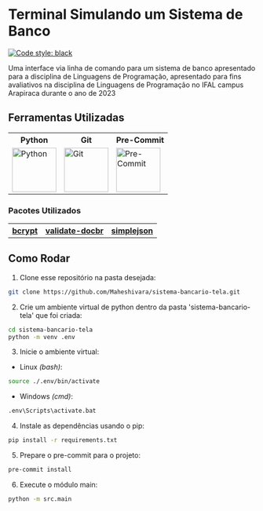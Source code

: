 # Terminal Simulando um Sistema de Banco

[![Code style: black](https://img.shields.io/badge/code%20style-black-000000.svg)](https://github.com/psf/black)

Uma interface via linha de comando para um sistema de banco apresentado para a disciplina de Linguagens de Programação, apresentado para fins avaliativos na disciplina de Linguagens de Programação no IFAL campus Arapiraca durante o ano de 2023

## Ferramentas Utilizadas

<div>
  <table>
    <tr>
      <th style="text-align:center">Python</th>
      <th style="text-align:center">Git</th>
      <th style="text-align:center">Pre-Commit</th>
    </tr>
    <tr>
      <td><a href="https://www.python.org"><img src="https://s3.dualstack.us-east-2.amazonaws.com/pythondotorg-assets/media/files/python-logo-only.svg" height="90" alt="Python" /></a></td>
      <td><a href="https://git-scm.com"><img src="https://git-scm.com/images/logos/downloads/Git-Icon-1788C.svg" height="90" alt="Git" /></a></td>
      <td><a href="https://pre-commit.com"><img src="https://pre-commit.com/logo.svg" height="90" alt="Pre-Commit" /></a></td>
    </tr>
  </table>
</div>

### Pacotes Utilizados

<div>
  <table>
    <tr>
      <th style="text-align:center"><a href="https://pypi.org/project/bcrypt/">bcrypt</th>
      <th style="text-align:center"><a href="https://pypi.org/project/validate-docbr/">validate-docbr</th>
      <th style="text-align:center"><a href="https://pypi.org/project/simplejson/">simplejson</th>
    </tr>
  </table>
</div>

## Como Rodar

1. Clone esse repositório na pasta desejada:

```bash
git clone https://github.com/Maheshivara/sistema-bancario-tela.git
```

2. Crie um ambiente virtual de python dentro da pasta 'sistema-bancario-tela' que foi criada:

```bash
cd sistema-bancario-tela
python -m venv .env
```

3. Inicie o ambiente virtual:

- Linux _(bash)_:

```bash
source ./.env/bin/activate
```

- Windows _(cmd)_:

```cmd
.env\Scripts\activate.bat
```

4. Instale as dependências usando o pip:

```bash
pip install -r requirements.txt
```

5. Prepare o pre-commit para o projeto:

```bash
pre-commit install
```

6. Execute o módulo main:

```bash
python -m src.main
```
